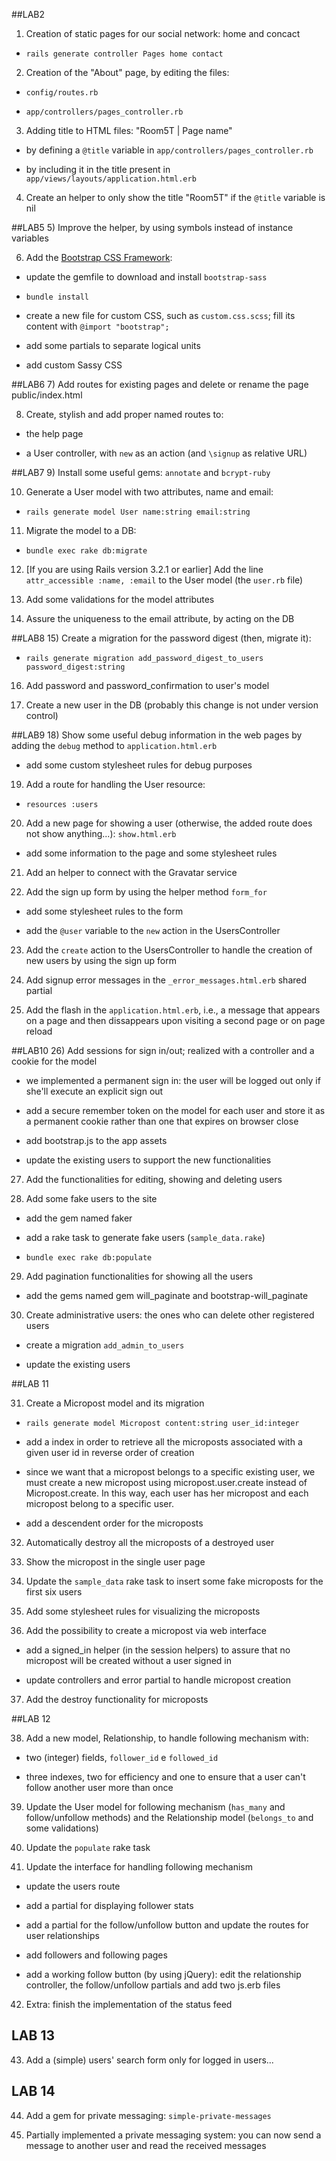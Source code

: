 ##LAB2
1) Creation of static pages for our social network: home and concact
	
- `rails generate controller Pages home contact`
	
2) Creation of the "About" page, by editing the files:

- `config/routes.rb`
 	
- `app/controllers/pages_controller.rb`
	
3) Adding title to HTML files: "Room5T | Page name"

- by defining a `@title` variable in `app/controllers/pages_controller.rb`
	
- by including it in the title present in `app/views/layouts/application.html.erb`

4) Create an helper to only show the title "Room5T" if the `@title` variable is nil

##LAB5
5) Improve the helper, by using symbols instead of instance variables

6) Add the [Bootstrap CSS Framework](http://twitter.github.com/bootstrap/ "Twitter Bootstrap"):

- update the gemfile to download and install `bootstrap-sass`

- `bundle install`

- create a new file for custom CSS, such as `custom.css.scss`; fill its content with `@import "bootstrap";`

- add some partials to separate logical units

- add custom Sassy CSS

##LAB6
7) Add routes for existing pages and delete or rename the page public/index.html

8) Create, stylish and add proper named routes to:

- the help page

- a User controller, with  `new` as an action (and `\signup` as relative URL)

##LAB7
9) Install some useful gems: `annotate` and `bcrypt-ruby`

10) Generate a User model with two attributes, name and email:

- `rails generate model User name:string email:string`

11) Migrate the model to a DB:

- `bundle exec rake db:migrate`

12) \[If you are using Rails version 3.2.1 or earlier\] Add the line `attr_accessible :name, :email` to the User model (the `user.rb` file)

13) Add some validations for the model attributes

14) Assure the uniqueness to the email attribute, by acting on the DB

##LAB8
15) Create a migration for the password digest (then, migrate it):

- `rails generate migration add_password_digest_to_users password_digest:string`

16) Add password and password_confirmation to user's model

17) Create a new user in the DB (probably this change is not under version control)

##LAB9
18) Show some useful debug information in the web pages by adding the `debug` method to `application.html.erb`

- add some custom stylesheet rules for debug purposes

19) Add a route for handling the User resource:

- `resources :users`

20) Add a new page for showing a user (otherwise, the added route does not show anything...): `show.html.erb`

- add some information to the page and some stylesheet rules

21) Add an helper to connect with the Gravatar service

22) Add the sign up form by using the helper method `form_for`

- add some stylesheet rules to the form

- add the `@user` variable to the `new` action in the UsersController

23) Add the `create` action to the UsersController to handle the creation of new users by using the sign up form

24) Add signup error messages in the `_error_messages.html.erb` shared partial

25) Add the flash in the `application.html.erb`, i.e., a message that appears on a page and then dissappears upon visiting a second page or on page reload

##LAB10
26) Add sessions for sign in/out; realized with a controller and a cookie for the model

- we implemented a permanent sign in: the user will be logged out only if she'll execute an explicit sign out

- add a secure remember token on the model for each user and store it as a permanent cookie rather than one that expires on browser close

- add bootstrap.js to the app assets

- update the existing users to support the new functionalities

27) Add the functionalities for editing, showing and deleting users

28) Add some fake users to the site

- add the gem named faker

- add a rake task to generate fake users (`sample_data.rake`)

- `bundle exec rake db:populate`

29) Add pagination functionalities for showing all the users

- add the gems named gem will_paginate and bootstrap-will_paginate

30) Create administrative users: the ones who can delete other registered users

- create a migration `add_admin_to_users`

- update the existing users

##LAB 11

31) Create a Micropost model and its migration

- `rails generate model Micropost content:string user_id:integer`

- add a index in order to retrieve all the microposts associated with a given user id in reverse order of creation

- since we want that a micropost belongs to a specific existing user, we must create a new micropost using micropost.user.create instead of Micropost.create. In this way, each user has her micropost and each micropost belong to a specific user.

- add a descendent order for the microposts

32) Automatically destroy all the microposts of a destroyed user

33) Show the micropost in the single user page

34) Update the `sample_data` rake task to insert some fake microposts for the first six users

35) Add some stylesheet rules for visualizing the microposts

36) Add the possibility to create a micropost via web interface

- add a signed_in helper (in the session helpers) to assure that no micropost will be created without a user signed in

- update controllers and error partial to handle micropost creation

37) Add the destroy functionality for microposts

##LAB 12

38) Add a new model, Relationship, to handle following mechanism with:

- two (integer) fields, `follower_id` e `followed_id`

- three indexes, two for efficiency and one to ensure that a user can't follow another user more than once

39) Update the User model for following mechanism (`has_many` and follow/unfollow methods) and the Relationship model (`belongs_to` and some validations)

40) Update the `populate` rake task

41) Update the interface for handling following mechanism

- update the users route

- add a partial for displaying follower stats

- add a partial for the follow/unfollow button and update the routes for user relationships

- add followers and following pages

- add a working follow button (by using jQuery): edit the relationship controller, the follow/unfollow partials and add two js.erb files

42) Extra: finish the implementation of the status feed

## LAB 13

43) Add a (simple) users' search form only for logged in users...

## LAB 14

44) Add a gem for private messaging: `simple-private-messages`

45) Partially implemented a private messaging system: you can now send a message to another user and read the received messages
